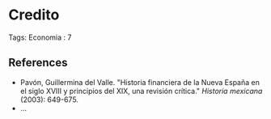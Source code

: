 # Credito

Tags: Economia
: 7

## References

- Pavón, Guillermina del Valle. "Historia financiera de la Nueva España en
 el siglo XVIII y principios del XIX, una revisión crítica." *Historia mexicana* (2003): 649-675.
- …